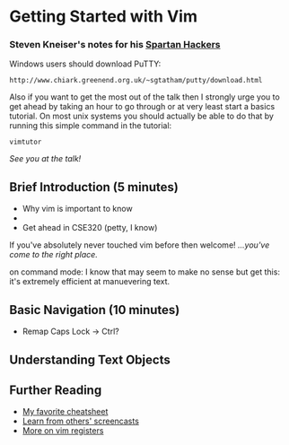 # Getting Started with Vim

### Steven Kneiser's notes for his [Spartan Hackers](http://spartanhackers.com/)

Windows users should download PuTTY:

```
http://www.chiark.greenend.org.uk/~sgtatham/putty/download.html
```

Also if you want to get the most out of the talk then I strongly urge you to get ahead by taking an hour to go through or at very least start a basics tutorial. On most unix systems you should actually be able to do that by running this simple command in the tutorial:

```shell
vimtutor
```

*See you at the talk!*

## Brief Introduction (5 minutes)

- Why vim is important to know
- 
- Get ahead in CSE320 (petty, I know) 

If you've absolutely never touched vim before then welcome!  *...you've come to the right place.*

on command mode:
I know that may seem to make no sense but get this:  it's extremely efficient at manuevering text.




## Basic Navigation (10 minutes)

- Remap Caps Lock -> Ctrl?



## Understanding Text Objects




## Further Reading

- [My favorite cheatsheet](http://i.imgur.com/YLInLlY.png)
- [Learn from others' screencasts](http://vimcasts.org/)
- [More on vim registers](http://blog.sanctum.geek.nz/advanced-vim-registers/)

